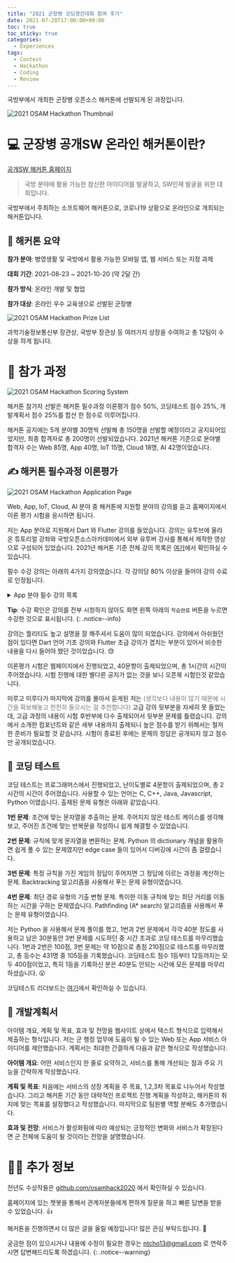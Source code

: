 ```yaml
---
title: "2021 군장병 코딩경진대회 참여 후기"
date: 2021-07-28T17:00:00+09:00
toc: true
toc_sticky: true
categories:
  - Experiences
tags:
  - Contest
  - Hackathon
  - Coding
  - Review
---
```


국방부에서 개최한 군장병 오픈소스 해커톤에 선발되게 된 과정입니다.

![2021 OSAM Hackathon Thumbnail](https://user-images.githubusercontent.com/13298429/131220551-261e1532-f9de-4c67-8ef1-e1a404b2b3f3.png)

# 💻 군장병 공개SW 온라인 해커톤이란?

[공개SW 해커톤 홈페이지](https://osam.kr/hackathon/main)

> 국방 분야에 활용 가능한 참신한 아이디어를 발굴하고, SW인재 발굴을 위한 대회입니다.

국방부에서 주최하는 소프트웨어 해커톤으로, 코로나19 상황으로 온라인으로 개최되는 해커톤입니다.

## 🧩 해커톤 요약

**참가 분야**: 병영생활 및 국방에서 활용 가능한 모바일 앱, 웹 서비스 또는 지정 과제

**대회 기간**: 2021-08-23 ~ 2021-10-20 (약 2달 간)

**참가 방식**: 온라인 개발 및 협업

**참가 대상**: 온라인 우수 교육생으로 선발된 군장병

![2021 OSAM Hackathon Prize List](https://user-images.githubusercontent.com/13298429/131234057-0726b242-6103-4a36-83be-8db69a69f2e2.png)

과학기술정보통신부 장관상, 국방부 장관상 등 여러가지 상장을 수여하고 총 12팀이 수상을 하게 됩니다.

# 🧐 참가 과정

![2021 OSAM Hackathon Scoring System](https://user-images.githubusercontent.com/13298429/131220720-ce56a31a-8d00-4ef4-89a7-30f1e062d850.png)

해커톤 참가자 선발은 해커톤 필수과정 이론평가 점수 50%, 코딩테스트 점수 25%, 개발계획서 점수 25%를 합산 한 점수로 이루어집니다.

해커톤 공지에는 5개 분야별 30명씩 선발해 총 150명을 선발할 예정이라고 공지되어있었지만, 최종 합격자로 총 200명이 선발되었습니다. 2021년 해커톤 기준으로 분야별 합격자 수는 Web 85명, App 40명, IoT 15명, Cloud 18명, AI 42명이었습니다.

## ✍️ 해커톤 필수과정 이론평가

![2021 OSAM Hackathon Application Page](https://user-images.githubusercontent.com/13298429/131220651-9307938c-5e59-4718-ae88-2789df959583.png)

Web, App, IoT, Cloud, AI 분야 중 해커톤에 지원할 분야의 강의를 듣고 홈페이지에서 이론 평가 시험을 응시하면 됩니다.

저는 App 분야로 지원해서 Dart 와 Flutter 강의를 들었습니다. 강의는 유투브에 올라온 튜토리얼 강좌와 국방오픈소스아카데미에서 외부 유투버 강사를 통해서 제작한 영상으로 구성되어 있었습니다. 2021년 해커톤 기준 전체 강의 목록은 [여기](https://osam.kr/lecture/list/all?pageNo=1&ca=all)에서 확인하실 수 있습니다.

필수 수강 강의는 아래의 4가지 강의였습니다. 각 강의당 80% 이상을 들어야 강의 수료로 인정됩니다.

<details>

<summary>App 분야 필수 강의 목록</summary>

<ul>
  <li>
    <a href="https://osam.kr/lecture/view/64/detail">Dart 언어 기초</a> (약 3시간 40분, 코드팩토리 유투브 영상)
    <ul><li>Dartpad 로 설명하며 주요 기능, 문법 설명</li></ul>
  </li>
  <li>
    <a href="https://osam.kr/lecture/view/63/detail">Flutter 초급</a> (약 4시간, 데어프로그래밍 강좌)
    <ul><li>개발 환경 설정, Dart 언어, 기본 위젯 설명</li></ul>
  </li>
  <li>
    <a href="https://osam.kr/lecture/view/62/detail">Flutter 중급</a> (약 11시간)
    <ul><li>여러가지 예제 어플리케이션 개발 실습 (쇼핑카트, 에어비엔비, 카카오톡 등)</li></ul>
  </li>
  <li>
    <a href="https://osam.kr/lecture/view/87/detail">Flutter 고급</a> (약 8시간)
    <ul><li>블로그 앱 개발로 GetX, 상태관리, 서버 통신 등 실습</li></ul>
  </li>
</ul>

</details>

**Tip**: 수강 확인은 강의를 전부 시청하지 않아도 화면 왼쪽 아래의 `학습완료` 버튼을 누르면 수강한 것으로 표시됩니다.
{: .notice--info}

강의는 퀄리티도 높고 설명을 잘 해주셔서 도움이 많이 되었습니다. 강의에서 아쉬웠던 점이 있다면 Dart 언어 기초 강의와 Flutter 초급 강의가 겹치는 부분이 있어서 비슷한 내용을 다시 들어야 했던 것이었습니다. 😓

이론평가 시험은 웹페이지에서 진행되었고, 40문항이 출제되었으며, 총 1시간의 시간이 주어졌습니다. 시험 진행에 대한 별다른 공지가 없는 것을 보니 오픈북 시험인것 같았습니다.

미루고 미루다가 마지막에 강의를 몰아서 듣게된 저는 <span style="opacity: 0.6">(생각보다 내용이 많기 때문에 시간을 확보해놓고 천천히 들으시는 걸 추천합니다)</span> 고급 강의 뒷부분을 자세히 못 들었는데, 고급 과정의 내용이 시험 후반부에 다수 출제되어서 뒷부분 문제를 틀렸습니다. 강의에서 소개한 컴포넌트와 같은 세부 내용까지 출제되니 높은 점수를 받기 위해서는 철저한 준비가 필요할 것 같습니다. 시험이 종료된 후에는 문제의 정답은 공개되지 않고 점수만 공개되었습니다.

## 💯 코딩 테스트

코딩 테스트는 프로그래머스에서 진행되었고, 난이도별로 4문항이 출제되었으며, 총 2시간의 시간이 주어졌습니다. 사용할 수 있는 언어는 C, C++, Java, Javascript, Python 이였습니다. 출제된 문제 유형은 아래와 같았습니다.

**1번 문제**: 조건에 맞는 문자열을 추출하는 문제. 주어지지 않은 테스트 케이스를 생각해보고, 주어진 조건에 맞는 반복문을 작성하니 쉽게 해결할 수 있었습니다.

**2번 문제**: 규칙에 맞게 문자열을 변환하는 문제. Python 의 dictionary 개념을 활용하면 쉽게 풀 수 있는 문제였지만 edge case 들이 있어서 디버깅에 시간이 좀 걸렸습니다.

**3번 문제**: 특정 규칙을 가진 게임의 정답이 주어지면 그 정답에 이르는 과정을 계산하는 문제. Backtracking 알고리즘을 사용해서 푸는 문제 유형이였습니다.

**4번 문제**: 최단 경로 유형의 기출 변형 문제. 특이한 이동 규칙에 맞는 최단 거리를 이동하는 시간을 구하는 문제였습니다. Pathfinding (A\* search) 알고리즘을 사용해서 푸는 문제 유형이였습니다.

저는 Python 을 사용해서 문제 풀이를 했고, 1번과 2번 문제에서 각각 40분 정도를 사용하고 남은 30분동안 3번 문제를 시도하던 중 시간 초과로 코딩 테스트를 마무리했습니다. 1번과 2번은 100점, 3번 문제는 약 10점으로 총점 210점으로 테스트를 마무리했고, 총 등수는 431명 중 105등을 기록했습니다. 코딩테스트 점수 1등부터 12등까지는 모두 400점이었고, 특히 1등을 기록하신 분은 40분도 안되는 시간에 모든 문제를 마무리하셨습니다. 😮

코딩테스트 리더보드는 [여기](https://programmers.co.kr/competitions/1585/2021-practice-coding)에서 확인하실 수 있습니다.

## 🧾 개발계획서

아이템 개요, 계획 및 목표, 효과 및 전망을 웹사이트 상에서 텍스트 형식으로 입력해서 제출하는 형식입니다. 저는 군 행정 업무에 도움이 될 수 있는 Web 또는 App 서비스 아이디어를 제안했습니다. 계획서는 최대한 간결하게 다음과 같은 형식으로 작성했습니다.

**아이템 개요**: 어떤 서비스인지 한 줄로 요약하고, 서비스를 통해 개선되는 점과 주요 기능을 간략하게 작성했습니다.

**계획 및 목표**: 처음에는 서비스의 성장 계획을 주 목표, 1,2,3차 목표로 나누어서 작성했습니다. 그리고 해커톤 기간 동안 대략적인 프로젝트 진행 계획을 작성하고, 해커톤의 취지에 맞는 목표를 설정했다고 작성했습니다. 마지막으로 팀원별 역할 분배도 추가했습니다.

**효과 및 전망**: 서비스가 활성화됨에 따라 예상되는 긍정적인 변화와 서비스가 확장된다면 군 전체에 도움이 될 것이라는 전망을 설명했습니다.

# 🙋‍♂️ 추가 정보

전년도 수상작들은 [github.com/osamhack2020](https://github.com/osamhack2020) 에서 확인하실 수 있습니다.

홈페이지에 있는 챗봇을 통해서 관계자분들에게 편하게 질문을 하고 빠른 답변을 받을 수 있었습니다. 👍

해커톤을 진행하면서 더 많은 글을 올릴 예정입니다! 많은 관심 부탁드립니다. 🙂

궁금한 점이 있으시거나 내용에 수정이 필요한 경우는 [ntcho13@gmail.com](mailto:ntcho13@gmail.com) 로 연락주시면 답변해드리도록 하겠습니다.
{: .notice--warning}
